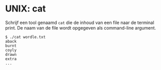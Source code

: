 # UNIX: cat

Schrijf een tool genaamd `cat` die de inhoud van een file naar de terminal print. De naam van de file wordt opgegeven als command-line argument.

    $ ./cat wordle.txt
    aback
    burnt
    coyly
    drawn
    extra
    ...
